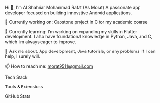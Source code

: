 Hi 👋, I'm Al Shahriar Mohammad Rafat (As Morat)
A passionate app developer focused on building innovative Android applications.

🔭 Currently working on: Capstone project in C for my academic course

🌱 Currently learning: I’m working on expanding my skills in Flutter development. I also have foundational knowledge in Python, Java, and C, which I’m always eager to improve.

💬 Ask me about: App development, Java tutorials, or any problems. If I can help, I surely will.

📫 How to reach me: morat9511@gmail.com

Tech Stack

Tools & Extensions

GitHub Stats

<!---
as-morat/as-morat is a ✨ special ✨ repository because its `README.md` (this file) appears on your GitHub profile.
You can click the Preview link to take a look at your changes.
--->
